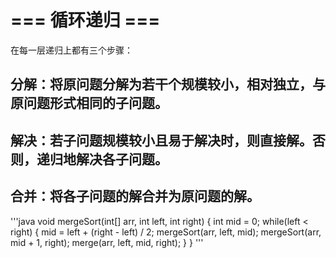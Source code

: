 # === 循环递归 ===
在每一层递归上都有三个步骤：
## 分解：将原问题分解为若干个规模较小，相对独立，与原问题形式相同的子问题。
## 解决：若子问题规模较小且易于解决时，则直接解。否则，递归地解决各子问题。
## 合并：将各子问题的解合并为原问题的解。

'''java
void mergeSort(int[] arr, int left, int right) {
 	int mid = 0;
 	while(left < right)
 	{
 		mid = left + (right - left) / 2;
 		mergeSort(arr, left, mid);
 		mergeSort(arr, mid + 1, right);
 		merge(arr, left, mid, right);
 	}
 }
'''
